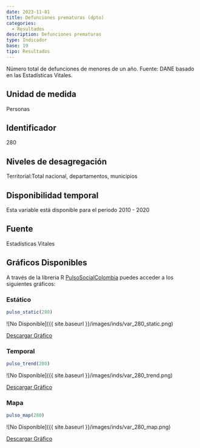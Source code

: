 ```yaml
---
date: 2023-11-01
title: Defunciones prematuras (dpto)
categories:
  - Resultados
description: Defunciones prematuras
type: Indicador
base: 19
tipo: Resultados
--- 
```


Número total de defunciones de menores de un año.
Fuente: DANE basado en las Estadísticas Vitales.

## Unidad de medida
Personas

## Identificador
280

## Niveles de desagregación
Territorial:Total nacional, departamentos, municipios

## Disponibilidad temporal
Esta variable está disponible para el periodo 2010 - 2020

## Fuente
Estadísticas Vitales

## Gráficos Disponibles

A través de la libreria R [PulsoSocialColombia](https://github.com/pulsosocialcolombia/PulsoSocialColombia) puedes acceder a los siguientes gráficos:

### Estático

``` R
pulso_static(280)
```

![No Disponible]({{ site.baseurl }}/images/inds/var_280_static.png)

<a href='{{ site.baseurl }}/images/inds/var_280_static.png'>Descargar Gráfico</a>

### Temporal

``` R
pulso_trend(280)
```

![No Disponible]({{ site.baseurl }}/images/inds/var_280_trend.png)

<a href='{{ site.baseurl }}/images/inds/var_280_trend.png'>Descargar Gráfico</a>

### Mapa

``` R
pulso_map(280)
```

![No Disponible]({{ site.baseurl }}/images/inds/var_280_map.png)

<a href='{{ site.baseurl }}/images/inds/var_280_map.png'>Descargar Gráfico</a>